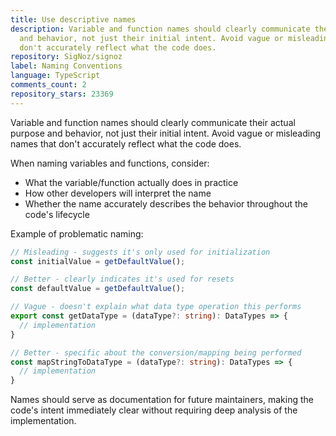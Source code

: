 ```yaml
---
title: Use descriptive names
description: Variable and function names should clearly communicate their actual purpose
  and behavior, not just their initial intent. Avoid vague or misleading names that
  don't accurately reflect what the code does.
repository: SigNoz/signoz
label: Naming Conventions
language: TypeScript
comments_count: 2
repository_stars: 23369
---
```


Variable and function names should clearly communicate their actual purpose and behavior, not just their initial intent. Avoid vague or misleading names that don't accurately reflect what the code does.

When naming variables and functions, consider:
- What the variable/function actually does in practice
- How other developers will interpret the name
- Whether the name accurately describes the behavior throughout the code's lifecycle

Example of problematic naming:
```typescript
// Misleading - suggests it's only used for initialization
const initialValue = getDefaultValue();

// Better - clearly indicates it's used for resets
const defaultValue = getDefaultValue();

// Vague - doesn't explain what data type operation this performs  
export const getDataType = (dataType?: string): DataTypes => {
  // implementation
}

// Better - specific about the conversion/mapping being performed
const mapStringToDataType = (dataType?: string): DataTypes => {
  // implementation  
}
```

Names should serve as documentation for future maintainers, making the code's intent immediately clear without requiring deep analysis of the implementation.